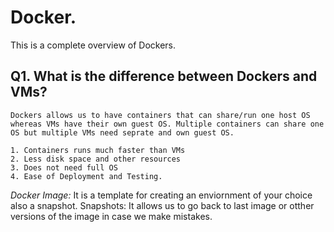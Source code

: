 # Docker.

This is a complete overview of Dockers.

## Q1. What is the difference between Dockers and VMs?
	Dockers allows us to have containers that can share/run one host OS whereas VMs have their own guest OS. Multiple containers can share one OS but multiple VMs need seprate and own guest OS.

	1. Containers runs much faster than VMs
	2. Less disk space and other resources
	3. Does not need full OS
	4. Ease of Deployment and Testing.


*Docker Image:* It is a template for creating an enviornment of your choice also a snapshot.
	Snapshots: It allows us to go back to last image or otther versions of the image in case we make mistakes. 
